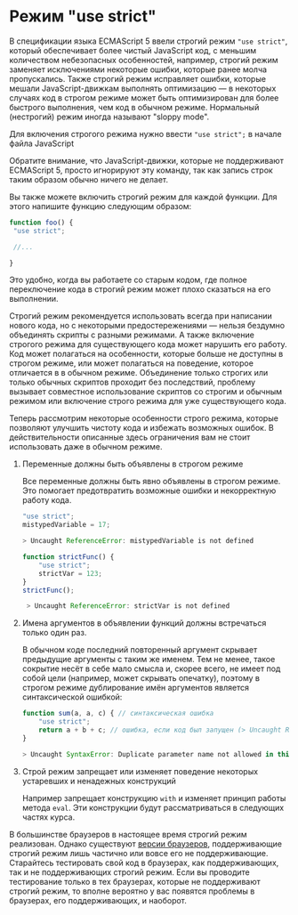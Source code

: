 # Режим "use strict"

В спецификации языка ECMAScript 5 ввели строгий режим `"use strict"`, который обеспечивает более чистый JavaScript код, с меньшим количеством небезопасных особенностей, например, строгий режим заменяет исключениями некоторые ошибки, которые ранее молча пропускались. Также строгий режим исправляет ошибки, которые мешали JavaScript-движкам выполнять оптимизацию — в некоторых случаях код в строгом режиме может быть оптимизирован для более быстрого выполнения, чем код в обычном режиме. Нормальный (нестрогий) режим иногда называют "sloppy mode".

Для включения строгого режима нужно ввести `"use strict";` в начале файла JavaScript

Обратите внимание, что JavaScript-движки, которые не поддерживают ECMAScript 5, просто игнорируют эту команду, так как запись строк таким образом обычно ничего не делает.

Вы также можете включить строгий режим для каждой функции. Для этого напишите функцию следующим образом:

```javascript
function foo() {
 "use strict";

 //...

}
```

Это удобно, когда вы работаете со старым кодом, где полное переключение кода в строгий режим может плохо сказаться на его выполнении.

Строгий режим рекомендуется использовать всегда при написании нового кода, но с некоторыми предостережениями — нельзя бездумно объединять скрипты с разными режимами. А также включение строгого режима для существующего кода может нарушить его работу. Код может полагаться на особенности, которые больше не доступны в строгом режиме, или может полагаться на поведение, которое отличается в в обычном режиме. Объединение только строгих или только обычных скриптов проходит без последствий, проблему вызывает совместное использование скриптов со строгим и обычным режимом или включение строго режима для уже существующего кода.

Теперь рассмотрим некоторые особенности строго режима, которые позволяют улучшить чистоту кода и избежать возможных ошибок. В действительности описанные здесь ограничения вам не стоит использовать даже в обычном режиме.

1. Переменные должны быть объявлены в строгом режиме

   Все переменные должны быть явно объявлены в строгом режиме. Это помогает предотвратить возможные ошибки и некорректную работу кода.

   ```javascript
   "use strict";
   mistypedVariable = 17;

   > Uncaught ReferenceError: mistypedVariable is not defined
   ```

   ```javascript
   function strictFunc() {
       "use strict";
       strictVar = 123;
   }
   strictFunc();

    > Uncaught ReferenceError: strictVar is not defined
   ```

2. Имена аргументов в объявлении функций должны встречаться только один раз.

   В обычном коде последний повторенный аргумент скрывает предыдущие аргументы с таким же именем. Тем не менее, такое сокрытие несёт в себе мало смысла и, скорее всего, не имеет под собой цели (например, может скрывать опечатку), поэтому в строгом режиме дублирование имён аргументов является синтаксической ошибкой:

   ```javascript
   function sum(a, a, c) { // синтаксическая ошибка
       "use strict";
       return a + b + c; // ошибка, если код был запущен (> Uncaught ReferenceError: b is not defined)
   }

   > Uncaught SyntaxError: Duplicate parameter name not allowed in this context
   ```

3. Строй режим запрещает или изменяет поведение некоторых устаревших и ненадежных конструкций

   Например запрещает конструкцию `with` и изменяет принцип работы метода `eval`. Эти конструкции будут рассматриваться в следующих частях курса.

В большинстве браузеров в настоящее время строгий режим реализован. Однако существуют [версии браузеров](http://caniuse.com/use-strict), поддерживающие строгий режим лишь частично или вовсе его не поддерживающие. Старайтесь тестировать свой код в браузерах, как поддерживающих, так и не поддерживающих строгий режим. Если вы проводите тестирование только в тех браузерах, которые не поддерживают строгий режим, то вполне вероятно у вас появятся проблемы в браузерах, его поддерживающих, и наоборот.
